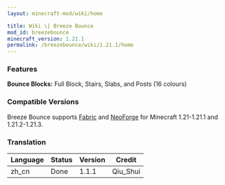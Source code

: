 ```yaml
---
layout: minecraft-mod/wiki/home

title: Wiki \| Breeze Bounce
mod_id: breezebounce
minecraft_version: 1.21.1
permalink: /breezebounce/wiki/1.21.1/home
---
```


### Features

**Bounce Blocks:** Full Block, Stairs, Slabs, and Posts (16 colours)

### Compatible Versions

Breeze Bounce supports [Fabric](https://fabricmc.net) and [NeoForge](https://neoforged.net) for Minecraft 1.21-1.21.1 and 1.21.2-1.21.3.

### Translation

| Language                | Status  | Version  | Credit            |
| ----------------------- | ------- | -------- | ----------------- |
| zh_cn                   | Done    | 1.1.1    | Qiu_Shui          |